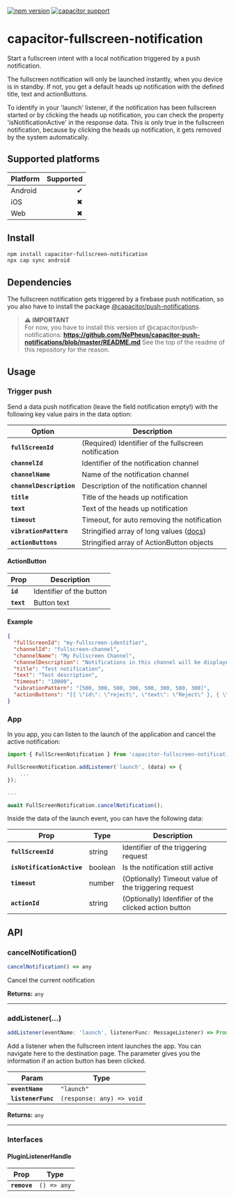 [![npm version](https://badge.fury.io/js/capacitor-fullscreen-notification.svg)](https://badge.fury.io/js/capacitor-fullscreen-notification)
[![capacitor support](https://img.shields.io/badge/capacitor%20support-v3-brightgreen?logo=capacitor)](https://capacitorjs.com/)

# capacitor-fullscreen-notification

Start a fullscreen intent with a local notification triggered by a push notification.

The fullscreen notification will only be launched instantly, when you device is in standby. If not, you get a default heads up notification with the defined title, text and actionButtons.

To identify in your 'launch' listener, if the notification has been fullscreen started or by clicking the heads up notification, you can check the property 'isNotificationActive' in the response data. This is only true in the fullscreen notification, because by clicking the heads up notification, it gets removed by the system automatically.

## Supported platforms

| Platform | Supported |
| -------- | --------: |
| Android  |         ✔ |
| iOS      |         ✖ |
| Web      |         ✖ |

## Install

```bash
npm install capacitor-fullscreen-notification
npx cap sync android
```

## Dependencies

The fullscreen notification gets triggered by a firebase push notification, so you also have to install the package [@capacitor/push-notifications](https://github.com/ionic-team/capacitor-plugins/tree/main/push-notifications).

> **⚠ IMPORTANT**  
> For now, you have to install this version of @capacitor/push-notifications: **https://github.com/NePheus/capacitor-push-notifications/blob/master/README.md**
> See the top of the readme of this repository for the reason.

## Usage

### Trigger push

Send a data push notification (leave the field notification empty!) with the following key value pairs in the data option:

| Option                   | Description                                                                                                                                      |
| ------------------------ | ------------------------------------------------------------------------------------------------------------------------------------------------ |
| **`fullScreenId`**       | (Required) Identifier of the fullscreen notification                                                                                             |
| **`channelId`**          | Identifier of the notification channel                                                                                                           |
| **`channelName`**        | Name of the notification channel                                                                                                                 |
| **`channelDescription`** | Description of the notification channel                                                                                                          |
| **`title`**              | Title of the heads up notification                                                                                                               |
| **`text`**               | Text of the heads up notification                                                                                                                |
| **`timeout`**            | Timeout, for auto removing the notification                                                                                                      |
| **`vibrationPattern`**   | Stringified array of long values ([docs](<https://developer.android.com/reference/android/app/NotificationChannel#setVibrationPattern(long[])>)) |
| **`actionButtons`**      | Stringified array of ActionButton objects                                                                                                        |

#### ActionButton

| Prop       | Description              |
| ---------- | ------------------------ |
| **`id`**   | Identifier of the button |
| **`text`** | Button text              |

#### Example

```json
{
  "fullScreenId": "my-fullscreen-identifier",
  "channelId": "fullscreen-channel",
  "channelName": "My Fullscreen Channel",
  "channelDescription": "Notifications in this channel will be displayed with a fullscreen intent",
  "title": "Test notification",
  "text": "Test description",
  "timeout": "10000",
  "vibrationPattern": "[500, 300, 500, 300, 500, 300, 500, 300]",
  "actionButtons": "[{ \"id\": \"reject\", \"text\": \"Reject\" }, { \"id\": \"accept\", \"text\": \"Accept\" }]"
}
```

### App

In you app, you can listen to the launch of the application and cancel the active notification:

```javascript
import { FullScreenNotification } from 'capacitor-fullscreen-notification';

FullScreenNotification.addListener('launch', (data) => {
    ...
});

...

await FullScreenNotification.cancelNotification();
```

Inside the data of the launch event, you can have the following data:

| Prop                       | Type    | Description                                          |
| -------------------------- | ------- | ---------------------------------------------------- |
| **`fullScreenId`**         | string  | Identifier of the triggering request                 |
| **`isNotificationActive`** | boolean | Is the notification still active                     |
| **`timeout`**              | number  | (Optionally) Timeout value of the triggering request |
| **`actionId`**             | string  | (Optionally) Idenfifier of the clicked action button |

## API

<docgen-index>

<docgen-api>
<!--Update the source file JSDoc comments and rerun docgen to update the docs below-->

### cancelNotification()

```typescript
cancelNotification() => any
```

Cancel the current notification

**Returns:** <code>any</code>

--------------------


### addListener(...)

```typescript
addListener(eventName: 'launch', listenerFunc: MessageListener) => Promise<PluginListenerHandle> & PluginListenerHandle
```

Add a listener when the fullscreen intent launches the app.
You can navigate here to the destination page.
The parameter gives you the information if an action button has been clicked.

| Param              | Type                                    |
| ------------------ | --------------------------------------- |
| **`eventName`**    | <code>"launch"</code>                   |
| **`listenerFunc`** | <code>(response: any) =&gt; void</code> |

**Returns:** <code>any</code>

--------------------


### Interfaces


#### PluginListenerHandle

| Prop         | Type                      |
| ------------ | ------------------------- |
| **`remove`** | <code>() =&gt; any</code> |

</docgen-api>
